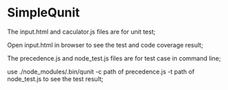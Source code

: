 # SimpleQunit

The input.html and caculator.js files are for unit test;

Open input.html in browser to see the test and code coverage result;

The precedence.js and node_test.js files are for test case in command line;

use
./node_modules/.bin/qunit -c path of precedence.js  -t path of node_test.js
to see the test result;
